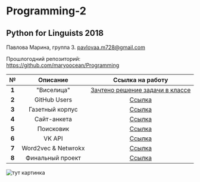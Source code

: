 # Programming-2
## Python for Linguists 2018
Павлова Марина, группа 3. pavlovaa.m728@gmail.com


Прошлогодний репозиторий: https://github.com/maryoocean/Programming


|**№**|**Описание**|**Ссылка на работу**|
|:---:|:---:|:---:|
|**1**|"Виселица"|[Зачтено решение задачи в классе](https://github.com/maryoocean/Programming-2/blob/master/Classes/class1.py)|
|**2**|GitHub Users|[Ссылка](https://github.com/maryoocean/Programming-2/blob/master/Homeworks/hw2/hw2.ipynb)|
|**3**|Газетный корпус|[Ссылка](https://github.com/maryoocean/Programming-2/tree/master/Homeworks/hw3%20Project)|
|**4**|Сайт-анкета|[Ссылка](https://github.com/maryoocean/Programming-2/tree/master/Homeworks/hw4)|
|**5**|Поисковик|[Ссылка](https://github.com/maryoocean/Programming-2/tree/master/Homeworks/hw5)|
|**6**|VK API|[Ссылка](https://github.com/maryoocean/Programming-2/tree/master/Homeworks/hw6%20(VK%20API))|
|**7**|Word2vec & Netwrokx|[Ссылка](https://github.com/maryoocean/Programming-2/blob/master/Homeworks/hw7/HW7%20networkx.ipynb)
|**8**|Финальный проект|[Ссылка](https://github.com/maryoocean/Programming-2/tree/master/Homeworks/final%20project)

![тут картинка](https://funpick.ru/wp-content/uploads/2017/11/Edinorog-7.jpg "тут картинка")
